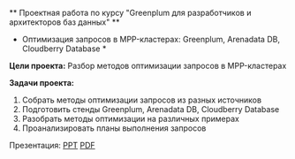 ** Проектная работа по курсу "Greenplum для разработчиков и архитекторов баз данных" **
   
* Оптимизация запросов в MPP-кластерах: Greenplum, Arenadata DB, Cloudberry Database *

**Цели проекта:**
Разбор методов оптимизации запросов в MPP-кластерах

**Задачи проекта:**
1. Собрать методы оптимизации запросов из разных источников 
2. Подготовить стенды Greenplum, Arenadata DB, Cloudberry Database
3. Разобрать методы оптимизации на различных примерах
4. Проанализировать планы выполнения запросов

Презентация: [PPT](Project_Optimization.ppt) [PDF](Project_Optimization.pdf)




